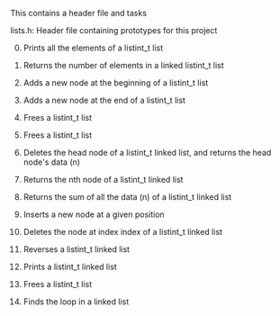 This contains a header file and tasks

lists.h: Header file containing prototypes for this project

0. Prints all the elements of a listint_t list

1. Returns the number of elements in a linked listint_t list

2. Adds a new node at the beginning of a listint_t list

3. Adds a new node at the end of a listint_t list

4. Frees a listint_t list

5. Frees a listint_t list

6. Deletes the head node of a listint_t linked list, and returns the head node's data (n)

7. Returns the nth node of a listint_t linked list

8. Returns the sum of all the data (n) of a listint_t linked list

9. Inserts a new node at a given position

10.	Deletes the node at index index of a listint_t linked list

11.	Reverses a listint_t linked list

12.	Prints a listint_t linked list

13.	Frees a listint_t list

14. Finds the loop in a linked list
